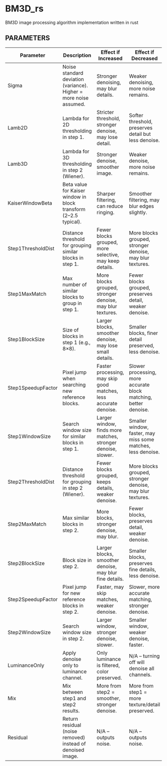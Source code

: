 # BM3D_rs
BM3D image processing algorithm implementation written in rust

## PARAMETERS

| Parameter | Description | Effect if Increased | Effect if Decreased |
|-----------|-------------|------------------|------------------|
| Sigma | Noise standard deviation (variance). Higher = more noise assumed. | Stronger denoising, may blur details. | Weaker denoising, more noise remains. |
| Lamb2D | Lambda for 2D thresholding in step 1. | Stricter threshold, stronger denoise, may lose detail. | Softer threshold, preserves detail but less denoise. |
| Lamb3D | Lambda for 3D thresholding in step 2 (Wiener). | Stronger denoise, smoother image. | Weaker denoise, more noise remains. |
| KaiserWindowBeta | Beta value for Kaiser window in block transform (2–2.5 typical). | Sharper filtering, can reduce ringing. | Smoother filtering, may blur edges slightly. |
| Step1ThresholdDist | Distance threshold for grouping similar blocks in step 1. | Fewer blocks grouped, more selective, may keep details. | More blocks grouped, stronger denoise, may blur textures. |
| Step1MaxMatch | Max number of similar blocks to group in step 1. | More blocks grouped, stronger denoise, may blur textures. | Fewer blocks grouped, preserves detail, weaker denoise. |
| Step1BlockSize | Size of blocks in step 1 (e.g., 8×8). | Larger blocks, smoother denoise, may lose small details. | Smaller blocks, finer detail preserved, less denoise. |
| Step1SpeedupFactor | Pixel jump when searching new reference blocks. | Faster processing, may skip good matches, less accurate denoise. | Slower processing, more accurate block matching, better denoise. |
| Step1WindowSize | Search window size for similar blocks in step 1. | Larger window, finds more matches, stronger denoise, slower. | Smaller window, faster, may miss some matches, less denoise. |
| Step2ThresholdDist | Distance threshold for grouping in step 2 (Wiener). | Fewer blocks grouped, keeps details, weaker denoise. | More blocks grouped, stronger denoise, may blur textures. |
| Step2MaxMatch | Max similar blocks in step 2. | More blocks, stronger denoise, may blur. | Fewer blocks, preserves detail, weaker denoise. |
| Step2BlockSize | Block size in step 2. | Larger blocks, smoother denoise, may blur fine details. | Smaller blocks, preserves fine details, less denoise. |
| Step2SpeedupFactor | Pixel jump for new reference blocks in step 2. | Faster, may skip matches, weaker denoise. | Slower, more accurate matching, stronger denoise. |
| Step2WindowSize | Search window size in step 2. | Larger window, stronger denoise, slower. | Smaller window, weaker denoise, faster. |
| LuminanceOnly | Apply denoise only to luminance channel. | Only luminance is filtered, color preserved. | N/A – turning off will denoise all channels. |
| Mix | Mix between step1 and step2 results. | More from step2 = smoother, stronger denoise. | More from step1 = more texture/detail preserved. |
| Residual | Return residual (noise removed) instead of denoised image. | N/A – outputs noise. | N/A – outputs noise. |
